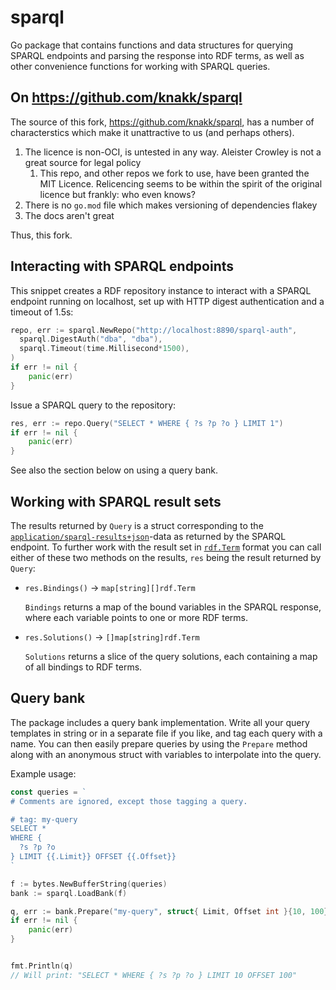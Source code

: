 # sparql

Go package that contains functions and data structures for querying SPARQL endpoints and parsing the response into RDF terms, as well as other convenience functions for working with SPARQL queries.

## On https://github.com/knakk/sparql

The source of this fork, https://github.com/knakk/sparql, has a number of characterstics which make it unattractive to us (and perhaps others).

1. The licence is non-OCI, is untested in any way. Aleister Crowley is not a great source for legal policy
   1. This repo, and other repos we fork to use, have been granted the MIT Licence. Relicencing seems to be within the spirit of the original licence but frankly: who even knows?
1. There is no `go.mod` file which makes versioning of dependencies flakey
1. The docs aren't great

Thus, this fork.

## Interacting with SPARQL endpoints

This snippet creates a RDF repository instance to interact with a SPARQL endpoint running on localhost, set up with HTTP digest authentication and a timeout of 1.5s:

```go
repo, err := sparql.NewRepo("http://localhost:8890/sparql-auth",
  sparql.DigestAuth("dba", "dba"),
  sparql.Timeout(time.Millisecond*1500),
)
if err != nil {
    panic(err)
}
```

Issue a SPARQL query to the repository:
```go
res, err := repo.Query("SELECT * WHERE { ?s ?p ?o } LIMIT 1")
if err != nil {
    panic(err)
}
```

See also the section below on using a query bank.

## Working with SPARQL result sets

The results returned by `Query` is a struct corresponding to the [`application/sparql-results+json`](http://www.w3.org/TR/rdf-sparql-json-res/)-data as returned by the SPARQL endpoint. To further work with the result set in [`rdf.Term`](https://github.com/knakk/rdf) format you can call either of these two methods on the results, `res` being the result returned by `Query`:

- `res.Bindings()` -> `map[string][]rdf.Term`

  `Bindings` returns a map of the bound variables in the SPARQL response, where each variable points to one or more RDF terms.

- `res.Solutions()`  -> `[]map[string]rdf.Term`

  `Solutions` returns a slice of the query solutions, each containing a map of all bindings to RDF terms.

## Query bank

The package includes a query bank implementation. Write all your query templates in string or in a separate file if you like, and tag each query with a name. You can then easily prepare queries by using the `Prepare` method along with an anonymous struct with variables to interpolate into the query.

Example usage:

```go
const queries = `
# Comments are ignored, except those tagging a query.

# tag: my-query
SELECT *
WHERE {
  ?s ?p ?o
} LIMIT {{.Limit}} OFFSET {{.Offset}}
`

f := bytes.NewBufferString(queries)
bank := sparql.LoadBank(f)

q, err := bank.Prepare("my-query", struct{ Limit, Offset int }{10, 100})
if err != nil {
    panic(err)
}


fmt.Println(q)
// Will print: "SELECT * WHERE { ?s ?p ?o } LIMIT 10 OFFSET 100"

```
